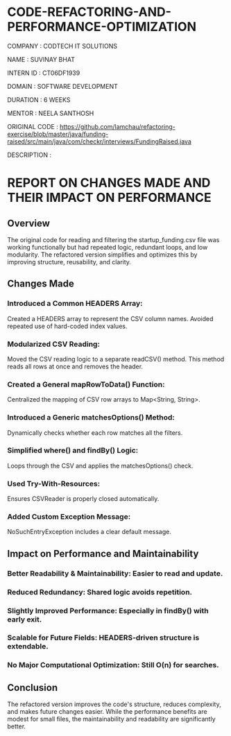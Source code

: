 # CODE-REFACTORING-AND-PERFORMANCE-OPTIMIZATION

COMPANY : CODTECH IT SOLUTIONS

NAME : SUVINAY BHAT

INTERN ID : CT06DF1939

DOMAIN : SOFTWARE DEVELOPMENT

DURATION : 6 WEEKS

MENTOR : NEELA SANTHOSH

ORIGINAL CODE : https://github.com/lamchau/refactoring-exercise/blob/master/java/funding-raised/src/main/java/com/checkr/interviews/FundingRaised.java

DESCRIPTION : 
# **REPORT ON CHANGES MADE AND THEIR IMPACT ON PERFORMANCE**

## **Overview**
The original code for reading and filtering the startup_funding.csv file was working functionally but had repeated logic, redundant loops, and low modularity. The refactored version simplifies and optimizes this by improving structure, reusability, and clarity.

## **Changes Made**

### Introduced a Common HEADERS Array:
Created a HEADERS array to represent the CSV column names.
Avoided repeated use of hard-coded index values.

### Modularized CSV Reading:
Moved the CSV reading logic to a separate readCSV() method.
This method reads all rows at once and removes the header.

### Created a General mapRowToData() Function:
Centralized the mapping of CSV row arrays to Map<String, String>.

### Introduced a Generic matchesOptions() Method:
Dynamically checks whether each row matches all the filters.

### Simplified where() and findBy() Logic:
Loops through the CSV and applies the matchesOptions() check.

### Used Try-With-Resources:
Ensures CSVReader is properly closed automatically.

### Added Custom Exception Message:
NoSuchEntryException includes a clear default message.

## **Impact on Performance and Maintainability**
### Better Readability & Maintainability: Easier to read and update.

### Reduced Redundancy: Shared logic avoids repetition.

### Slightly Improved Performance: Especially in findBy() with early exit.

### Scalable for Future Fields: HEADERS-driven structure is extendable.

### No Major Computational Optimization: Still O(n) for searches.

## **Conclusion**
The refactored version improves the code's structure, reduces complexity, and makes future changes easier. While the performance benefits are modest for small files, the maintainability and readability are significantly better.
